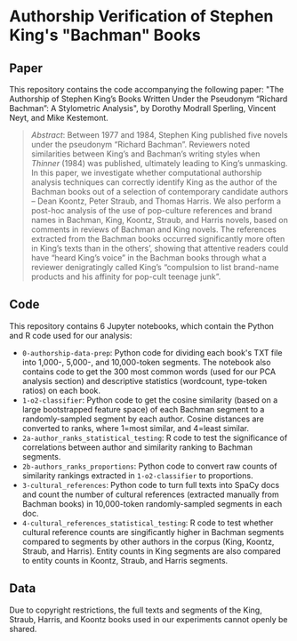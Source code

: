 # Authorship Verification of Stephen King's "Bachman" Books

## Paper 

This repository contains the code accompanying the following paper: 
"The Authorship of Stephen King’s Books Written Under the Pseudonym “Richard Bachman”: A Stylometric Analysis", by Dorothy Modrall Sperling, Vincent Neyt, and Mike Kestemont.

> _Abstract_: Between 1977 and 1984, Stephen King published five novels under the pseudonym “Richard Bachman”. Reviewers noted similarities between King’s and Bachman’s writing styles when _Thinner_ (1984) was published, ultimately leading to King’s unmasking. In this paper, we investigate whether computational authorship analysis techniques can correctly identify King as the author of the Bachman books out of a selection of contemporary candidate authors – Dean Koontz, Peter Straub, and Thomas Harris. We also perform a post-hoc analysis of the use of pop-culture references and brand names in Bachman, King, Koontz, Straub, and Harris novels, based on comments in reviews of Bachman and King novels. The references extracted from the Bachman books occurred significantly more often in King’s texts than in the others’, showing that attentive readers could have “heard King’s voice” in the Bachman books through what a reviewer denigratingly called King’s “compulsion to list brand-name products and his affinity for pop-cult teenage junk”.

## Code

This repository contains 6 Jupyter notebooks, which contain the Python and R code used for our analysis: 
- `0-authorship-data-prep`: Python code for dividing each book's TXT file into 1,000-, 5,000-, and 10,000-token segments. The notebook also contains code to get the 300 most common words (used for our PCA analysis section) and descriptive statistics (wordcount, type-token ratios) on each book. 
- `1-o2-classifier`: Python code to get the cosine similarity (based on a large bootstrapped feature space) of each Bachman segment to a randomly-sampled segment by each author. Cosine distances are converted to ranks, where 1=most similar, and 4=least similar. 
- `2a-author_ranks_statistical_testing`: R code to test the significance of correlations between author and similarity ranking to Bachman segments.
- `2b-authors_ranks_proportions`: Python code to convert raw counts of similarity rankings extracted in `1-o2-classifier` to proportions.
- `3-cultural_references`: Python code to turn full texts into SpaCy docs and count the number of cultural references (extracted manually from Bachman books) in 10,000-token randomly-sampled segments in each doc. 
- `4-cultural_references_statistical_testing`: R code to test whether cultural reference counts are singificantly higher in Bachman segments compared to segments by other authors in the corpus (King, Koontz, Straub, and Harris). Entity counts in King segments are also compared to entity counts in Koontz, Straub, and Harris segments. 

## Data

Due to copyright restrictions, the full texts and segments of the King, Straub, Harris, and Koontz books used in our experiments cannot openly be shared.

